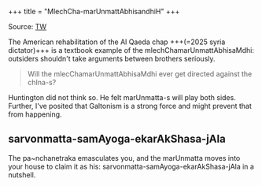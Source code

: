+++
title = "MlechCha-marUnmattAbhisandhiH"
+++

Source: [TW](https://x.com/blog_supplement/status/1922840056672276656)

The American rehabilitation of the Al Qaeda chap +++(=2025 syria dictator)+++ is a textbook example of the mlechChamarUnmattAbhisaMdhi: outsiders shouldn't take arguments between brothers seriously.

> Will the mlecChamarUnmattAbhisaMdhi ever get directed against the chIna-s?

Huntington did not think so. He felt marUnmatta-s will play both sides. Further, I've posited that Galtonism is a strong force and might prevent that from happening.

## sarvonmatta-samAyoga-ekarAkShasa-jAla
The pa~nchanetraka emasculates you, and the marUnmatta moves into your house to claim it as his: sarvonmatta-samAyoga-ekarAkShasa-jAla in a nutshell.
